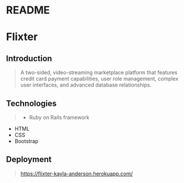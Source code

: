 # README

# Flixter

## Introduction

> A two-sided, video-streaming marketplace platform that features credit card payment capabilities, user role management, complex user interfaces, and advanced database relationships.

## Technologies

> * Ruby on Rails framework
* HTML
* CSS
* Bootstrap

## Deployment

> https://flixter-kayla-anderson.herokuapp.com/
